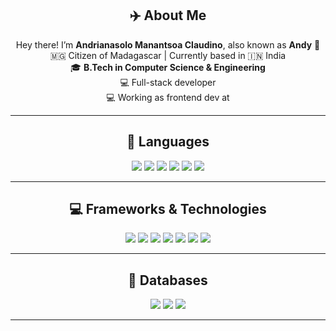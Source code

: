 <div align="center">
    <h2>✈️ About Me</h2>
    <p>
        Hey there! I’m <strong>Andrianasolo Manantsoa Claudino</strong>, also known as <strong>Andy</strong> 👋<br>
        🇲🇬 Citizen of Madagascar | Currently based in 🇮🇳 India<br>
        🎓 <strong>B.Tech in Computer Science & Engineering</strong><br>
        💻 Full-stack developer <br>
        💻 Working as frontend dev at <!Minicode> <br>
    </p>
</div>

---

<div align="center">
    <h2>📗 Languages</h2>
    <p>
        <img src="https://img.shields.io/badge/C-00599C?style=for-the-badge&logo=c&logoColor=white" />
        <img src="https://img.shields.io/badge/C++-00599C?style=for-the-badge&logo=c%2B%2B&logoColor=white" />
        <img src="https://img.shields.io/badge/Python-3776AB?style=for-the-badge&logo=python&logoColor=white" />
        <img src="https://img.shields.io/badge/Java-ED8B00?style=for-the-badge&logo=java&logoColor=white" />
        <img src="https://img.shields.io/badge/JavaScript-F7DF1E?style=for-the-badge&logo=javascript&logoColor=black" />
        <img src="https://img.shields.io/badge/TypeScript-3178C6?style=for-the-badge&logo=typescript&logoColor=white" />
    </p>
</div>

---

<div align="center">
    <h2>💻 Frameworks & Technologies</h2>
    <p>
        <img src="https://img.shields.io/badge/Tailwind%20CSS-38B2AC?style=for-the-badge&logo=tailwind-css&logoColor=white" />
        <img src="https://img.shields.io/badge/React-61DAFB?style=for-the-badge&logo=react&logoColor=black" />
        <img src="https://img.shields.io/badge/Next.js-000000?style=for-the-badge&logo=next.js&logoColor=white" />
        <img src="https://img.shields.io/badge/Node.js-339933?style=for-the-badge&logo=node.js&logoColor=white" />
        <img src="https://img.shields.io/badge/Express.js-404D59?style=for-the-badge&logo=express&logoColor=white" />
        <img src="https://img.shields.io/badge/Django-092E20?style=for-the-badge&logo=django&logoColor=white" />
        <img src="https://img.shields.io/badge/MERN-3C3C3C?style=for-the-badge&logo=react&logoColor=61DAFB" />
    </p>
</div>

---

<div align="center">
    <h2>🧩 Databases</h2>
    <p>
        <img src="https://img.shields.io/badge/MySQL-4479A1?style=for-the-badge&logo=mysql&logoColor=white" />
        <img src="https://img.shields.io/badge/Postgresql-4479A1?style=for-the-badge&logo=postgresql&logoColor=white" />
        <img src="https://img.shields.io/badge/MongoDB-47A248?style=for-the-badge&logo=mongodb&logoColor=white" />
    </p>
</div>

---
